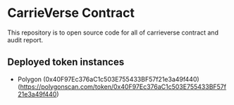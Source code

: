 # CarrieVerse Contract

This repository is to open source code for all of carrieverse contract and audit report.

## Deployed token instances

- Polygon (0x40F97Ec376aC1c503E755433BF57f21e3a49f440) (https://polygonscan.com/token/0x40F97Ec376aC1c503E755433BF57f21e3a49f440)
